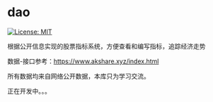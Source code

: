 # dao
[![License: MIT](https://img.shields.io/badge/License-MIT-yellow.svg)](https://opensource.org/licenses/MIT)

根据公开信息实现的股票指标系统，方便查看和编写指标，追踪经济走势

数据-接口参考：https://www.akshare.xyz/index.html

所有数据均来自网络公开数据，本库只为学习交流。

正在开发中。。。